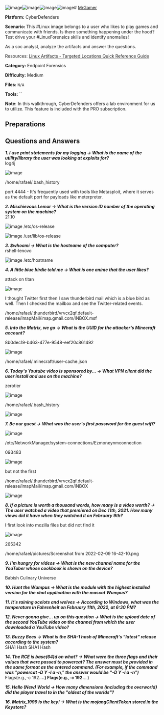 ![image](https://github.com/user-attachments/assets/32b30870-4d06-45e9-8ec7-bd0835648031)![image](https://github.com/user-attachments/assets/3ce6cfdc-36af-4805-9262-d18f252dc1b0)![image](https://github.com/user-attachments/assets/55707645-1c62-468e-b549-75783c04adfb)![image](https://github.com/user-attachments/assets/5ec93d1a-8b9f-4389-90b5-1cb3b7101540)# <a href="https://cyberdefenders.org/blueteam-ctf-challenges/mrgamer/">MrGamer</a>

**Platform:** CyberDefenders

**Scenario:** This #Linux image belongs to a user who likes to play games and communicate with friends. Is there something happening under the hood? Test drive your #LinuxForensics skills and identify anomalies!

As a soc analyst, analyze the artifacts and answer the questions.

Resources: [Linux Artifacts - Targeted Locations Quick Reference Guide](https://www.magnetforensics.com/resources/targeted-locations-quick-reference-guide-for-linux-artifacts/)

**Category:** Endpoint Forensics

**Difficulty:** Medium

**Files:** `N/A`

**Tools:** `` 

**Note:** In this walkthrough, CyberDefenders offers a lab environment for us to utilize. This feature is included with the PRO subscription.

## **Preparations** 
  
## **Questions and Answers**

***1. I use print statements for my logging -> What is the name of the utility/library the user was looking at exploits for?***  
log4j

![image](https://github.com/user-attachments/assets/4f7dbcd4-0bbe-4bcb-a0ed-fcf03f808f8e)

/home/rafael/.bash_history

port 4444 - It's frequently used with tools like Metasploit, where it serves as the default port for payloads like meterpreter.

***2. Mischievous Lemur -> What is the version ID number of the operating system on the machine?***  
21.10

![image](https://github.com/user-attachments/assets/0689e3c4-2ece-4d4b-bd7f-baf14f4f5dcb)
/etc/os-release

![image](https://github.com/user-attachments/assets/6ebcd38d-f1c9-4703-ba62-27d88e1b2a61)
/usr/lib/os-release

***3. $whoami -> What is the hostname of the computer?***  
rshell-lenovo

![image](https://github.com/user-attachments/assets/c7c55fd7-8fa7-47c1-911a-450fcaf5a410)
/etc/hostname

***4. A little blue birdie told me -> What is one anime that the user likes?***  

attack on titan

![image](https://github.com/user-attachments/assets/98806e01-78ee-4de5-b1ba-4975c88002f2)

I thought Twitter first then I saw thunderbird mail which is a blue bird as well. Then I checked the mailbox and see the Twitter-related events.

/home/rafael/.thunderbird/vrvcx2qf.default-release/ImapMail/imap.gmail.com/INBOX.msf

***5. Into the Matrix, we go -> What is the UUID for the attacker's Minecraft account?***  

8b0dec19-b463-477e-9548-eef20c861492

![image](https://github.com/user-attachments/assets/d5557ea1-6573-48d6-9250-707e082922b7)

/home/rafael/.minecraft/user-cache.json

***6. Today's Youtube video is sponsored by... -> What VPN client did the user install and use on the machine?***  

zerotier

![image](https://github.com/user-attachments/assets/fbd2ddbc-a275-4f1d-b491-58d570f217bf)

/home/rafael/.bash_history

![image](https://github.com/user-attachments/assets/3600f51c-a137-4f96-9e2b-1e407d63b21a)

***7. Be our guest -> What was the user's first password for the guest wifi?***  

![image](https://github.com/user-attachments/assets/c1649231-1a59-4c83-9390-26932b923b06)

/etc/NetworkManager/system-connections/Ezmoneynmconnection

093483

![image](https://github.com/user-attachments/assets/bda51ff7-82ec-49f4-ae0f-77ef010ba3bf)

but not the first

/home/rafael/.thunderbird/vrvcx2qf.default-release/ImapMail/imap.gmail.com/INBOX

![image](https://github.com/user-attachments/assets/1ce86d6a-990f-475b-9633-e48d610389ba)

***8. If a picture is worth a thousand words, how many is a video worth? -> The user watched a video that premiered on Dec 11th, 2021. How many views did it have when they watched it on February 9th?***  

I first look into mozilla files but did not find it

![image](https://github.com/user-attachments/assets/e685cda2-2df7-48ff-b66e-8d65a3ea0c6d)

265342

/home/rafael/pictures/Screenshot from 2022-02-09 16-42-10.png

***9. I'm hungry for videos -> What is the new channel name for the YouTuber whose cookbook is shown on the device?***  

Babish Culinary Universe

***10. Hunt the Wumpus -> What is the module with the highest installed version for the chat application with the mascot Wumpus?***  

***11. It's raining ocelots and wolves -> According to Windows, what was the temperature in Fahrenheit on February 11th, 2022, at 6:30 PM?***  

***12. Never gonna give... up on this question -> What is the upload date of the second YouTube video on the channel from which the user downloaded a YouTube video?***  

***13. Buzzy Bees -> What is the SHA-1 hash of Minecraft's "latest" release according to the system?***  
SHA1 Hash SHA1 Hash  

***14. The RCE is base(64)d on what? -> What were the three flags and their values that were passed to powercat? The answer must be provided in the same format as the entered command. (For example, if the command was "powercat -D Y -l a -n," the answer would be "-D Y -l a -n")***  
Flags(e.g.,-c 192.**...) Flags(e.g.,-c 192.**...)  

***15. Hello (New) World -> How many dimensions (including the overworld) did the player travel to in the "oldest of the worlds"?***  

***16. Matrix_1999 is the key! -> What is the mojangClientToken stored in the Keystore?***  

